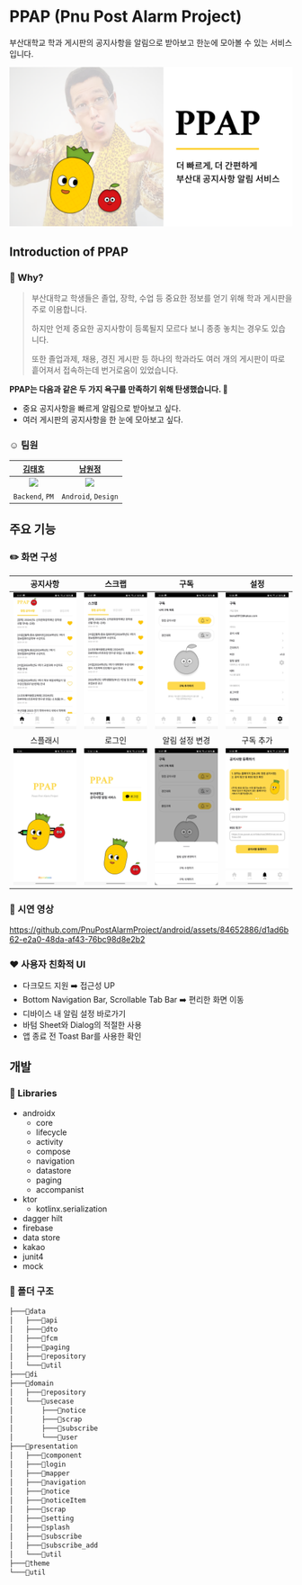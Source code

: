 # PPAP (Pnu Post Alarm Project)
부산대학교 학과 게시판의 공지사항을 알림으로 받아보고 한눈에 모아볼 수 있는 서비스입니다.

<p align="center"><img src="https://github.com/PnuPostAlarmProject/android/blob/main/img/banner.png" width = "700px" alt = "introduction"></p>

## Introduction of PPAP
### 🤔 Why?
> 부산대학교 학생들은 졸업, 장학, 수업 등 중요한 정보를 얻기 위해 학과 게시판을 주로 이용합니다.
>
> 하지만 언제 중요한 공지사항이 등록될지 모르다 보니 종종 놓치는 경우도 있습니다.
> 
> 또한 졸업과제, 채용, 경진 게시판 등 하나의 학과라도 여러 개의 게시판이 따로 흩어져서 접속하는데 번거로움이 있었습니다.

**PPAP는 다음과 같은 두 가지 욕구를 만족하기 위해 탄생했습니다. 🥳**
- 중요 공지사항을 빠르게 알림으로 받아보고 싶다.
- 여러 게시판의 공지사항을 한 눈에 모아보고 싶다.

### ☺️ 팀원
|   [김태호](https://github.com/Train0303)  |   [남원정](https://github.com/1jeongg)     |
|:----------------------------------------------:|:----------------------------------------------:|
|  <img src="https://github.com/Train0303.png" width = 150> |  <img src="https://github.com/1jeongg.png" width = 150> |  
| `Backend`, `PM` |  `Android`, `Design` |


## 주요 기능
### ✏️ 화면 구성

| 공지사항 | 스크랩 | 구독 | 설정 |
|:---:|:--:|:--:|:--:|
| <img src="https://github.com/PnuPostAlarmProject/android/blob/main/img/notice.jpg" width = "300px"> | <img src="https://github.com/PnuPostAlarmProject/android/blob/main/img/scrap.jpg" width = "300px">  | <img src="https://github.com/PnuPostAlarmProject/android/blob/main/img/subscribe.jpg" width = "300px"> | <img src="https://github.com/PnuPostAlarmProject/android/blob/main/img/setting.jpg" width = "300px"> | 
| 스플래시 | 로그인 | 알림 설정 변경 | 구독 추가 |
| <img src="https://github.com/PnuPostAlarmProject/android/blob/main/img/splash.jpg" width = "300px"> | <img src="https://github.com/PnuPostAlarmProject/android/blob/main/img/login.jpg" width = "300px">   |  <img src="https://github.com/PnuPostAlarmProject/android/blob/main/img/alarm_change.jpg" width = "300px"> |  <img src="https://github.com/PnuPostAlarmProject/android/blob/main/img/add_subscribe.jpg" width = "300px"> |

### 🎥 시연 영상

https://github.com/PnuPostAlarmProject/android/assets/84652886/d1ad6b62-e2a0-48da-af43-76bc98d8e2b2


### ♥️ 사용자 친화적 UI
- 다크모드 지원 ➡️ 접근성 UP
- Bottom Navigation Bar, Scrollable Tab Bar ➡️ 편리한 화면 이동
- 디바이스 내 알림 설정 바로가기
- 바텀 Sheet와 Dialog의 적절한 사용
- 앱 종료 전 Toast Bar를 사용한 확인

## 개발
### 📖 Libraries
- androidx
  - core
  - lifecycle
  - activity
  - compose
  - navigation
  - datastore
  - paging
  - accompanist
- ktor
  - kotlinx.serialization
- dagger hilt
- firebase
- data store
- kakao
- junit4
- mock

### 📁 폴더 구조

```
├───📁data
│   ├───📁api
│   ├───📁dto
│   ├───📁fcm
│   ├───📁paging
│   ├───📁repository
│   └───📁util
├───📁di
├───📁domain
│   ├───📁repository
│   └───📁usecase
│       ├───📁notice
│       ├───📁scrap
│       ├───📁subscribe
│       └───📁user
├───📁presentation
│   ├───📁component
│   ├───📁login
│   ├───📁mapper
│   ├───📁navigation
│   ├───📁notice
│   ├───📁noticeItem
│   ├───📁scrap
│   ├───📁setting
│   ├───📁splash
│   ├───📁subscribe
│   ├───📁subscribe_add
│   └───📁util
├───📁theme
└───📁util
```

